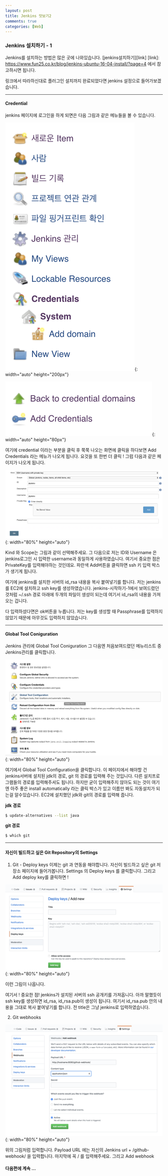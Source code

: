 ```yaml
---
layout: post
title: Jenkins 맛보기2
comments: true
categories: [Web]
---
```


### Jenkins 설치하기 - 1

Jenkins를 설치하는 방법은 많은 곳에 나와있습니다.
[jenkins설치하기][link] 
[link]: https://www.fun25.co.kr/blog/jenkins-ubuntu-16-04-install/?page=4
에서 참고하시면 됩니다.

링크에서 따라하신대로 플러그인 설치까지 완료되었다면 jenkins 설정으로 들어가보겠습니다.
<hr>

#### Credential 

jenkins 페이지에 로그인을 하게 되면은 다음 그림과 같은 메뉴들을 볼 수 있습니다. 

![jenkins-list](/images/jenkins-list.png){: width="auto" height="200px"}

![jenkins-addCredentails](/images/jenkins-addCredentails.png){: width="auto" height="80px"}

여기에 credential 이라는 부분을 클릭 후 쭉쭉 나오는 화면에 클릭을 하다보면 Add Credentials 라는 메뉴가 나오게 됩니다. 요것을 또 한번 더 클릭 !
그럼 다음과 같은 페이지가 나오게 됩니다. 

![jenkins-credential_input](/images/jenkins-credential_input.png){: width="80%" height="auto"}

Kind 와 Scope는 그림과 같이 선택해주세요. 그 다음으로 저는 ID와 Username 은 jenkins로그인 시 입력한 username과 동일하게 사용하였습니다.
여기서 중요한 점은 PrivateKey를 입력해야하는 것인데요. 파란색 Add버튼을 클릭하면 ssh 키 입력 박스가 생기게 됩니다.

여기에 jenkins를 설치한 서버의 id_rsa 내용을 복사 붙여넣기를 합니다. 저는 jenkins를 EC2에 설치하고 ssh key를 생성하였습니다. jenkins-시작하기-1에서 보여드렸던 것처럼 ~/.ssh 경로 아래에 두개의 파일이 생성이 되는데 여기서 id_rsa의 내용을 가져오는 겁니다.

다 입력하셨다면은 ok버튼을 누릅니다. 저는 key를 생성할 때 Passphrase를 입력하지 않았기 때문에 아무것도 입력하지 않았습니다.
<hr>

#### Global Tool Coniguration

Jenkins 관리에 Global Tool Coniguration
그 다음엔 처음보여드렸던 메뉴리스트 중 Jenkins관리를 클릭합니다.

![jenkins-globtool](/images/jenkins-globtool.png){: width="80%" height="auto"}

여기에서 Global Tool Configuration을 클릭합니다. 이 페이지에서 해야할 건 jenkins서버에 설치된 jdk의 경로, git 의 경로를 입력해 주는 것입니다. 다른 설치프로그램들의 경로를 입력해주셔도 됩니다. 하지만 굳이 입력해주지 않아도 되는 것이 여기엔 아주 좋은 install automatically 라는 클릭 박스가 있고 이름만 봐도 자동설치가 되는걸 알수있습니다.
EC2에 설치했던 jdk와 git의 경로를 입력해 줍니다.

**jdk 경로**

~~~bash
$ update-alternatives --list java
~~~

**git 경로**

~~~bash
$ which git
~~~
<hr>

#### 자신이 빌드하고 싶은 Git Repository의 Settings

1. Git - Deploy keys
이제는 git 과 연동을 해야합니다. 자신이 빌드하고 싶은 git 저장소 페이지에 들어가봅니다.
Settings 의 Deploy keys 를 클릭합니다. 그리고 Add deploy key를 클릭하면 !

![jenkins-git-deploykey](/images/jenkins-git-deploykey.png){: width="80%" height="auto"}

이런 그림이 나옵니다.

여기서 ! 중요한 점! jenkins가 설치된 서버의 ssh 공개키를 가져옵니다. 아까 말했듯이 ssh key를 생성하면 id_rsa, id_rsa.pub이 생성이 됩니다. 여기서 id_rsa.pub 안의 내용을 그대로 복사 붙여넣기를 합니다.
전 title은 그냥 jenkins로 입력하였습니다.

2. Git webhooks

![jenkins-git-webhook](/images/jenkins-git-webhook.png){: width="80%" height="auto"}

위의 그림처럼 입력합니다.
Payload URL 에는 자신의 Jenkins url + /github-webhook/ 을 입력합니다. 마지막에 꼭 / 를 입력해주세요.
그리고 Add webhook 

#### 다음편에 계속 ... 


